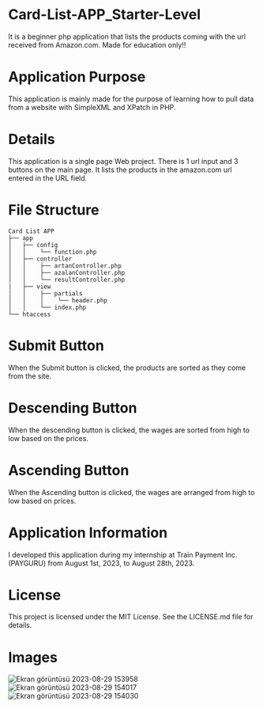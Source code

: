 # Card-List-APP_Starter-Level
It is a beginner php application that lists the products coming with the url received from Amazon.com. Made for education only!!
# Application Purpose
This application is mainly made for the purpose of learning how to pull data from a website with SimpleXML and XPatch in PHP.
# Details
This application is a single page Web project. There is 1 url input and 3 buttons on the main page. It lists the products in the amazon.com url entered in the URL field.
# File Structure
```
Card List APP
├── app
│   ├── config
│   │    └── function.php
│   ├── controller
│   │    ├── artanController.php
│   │    ├── azalanController.php
│   │    └── resultController.php
|   ├── view
│   │    ├── partials
│   │    │    └── header.php
│   │    └── index.php
└── htaccess
```
# Submit Button
When the Submit button is clicked, the products are sorted as they come from the site.
# Descending Button
When the descending button is clicked, the wages are sorted from high to low based on the prices.
# Ascending Button
When the Ascending button is clicked, the wages are arranged from high to low based on prices.
# Application Information
I developed this application during my internship at Train Payment Inc. (PAYGURU) from August 1st, 2023, to August 28th, 2023.
# License
This project is licensed under the MIT License. See the LICENSE.md file for details.
# Images
![Ekran görüntüsü 2023-08-29 153958](https://github.com/omerkilic-0/Card-List-APP_Starter-Level/assets/123635257/dcd6c0cd-9ec8-4440-8cd9-e69f0fbaba2b)
![Ekran görüntüsü 2023-08-29 154017](https://github.com/omerkilic-0/Card-List-APP_Starter-Level/assets/123635257/05d949e0-8671-4f1c-93a7-172a46d5d37a)
![Ekran görüntüsü 2023-08-29 154030](https://github.com/omerkilic-0/Card-List-APP_Starter-Level/assets/123635257/80aa1b8c-3198-4adc-af86-b4f3755b8894)
